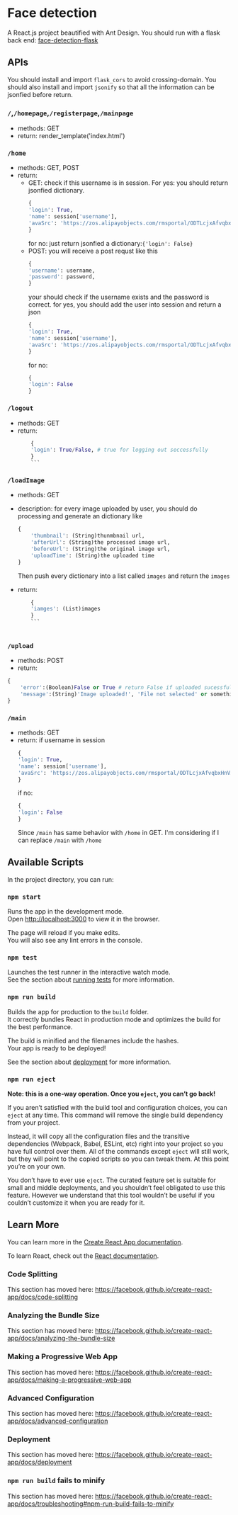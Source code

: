 # Face detection
A React.js project beautified with Ant Design. You should run with a flask back end: [face-detection-flask](https://github.com/Combo819/face-detection-flask)

## APIs
You should install and import `flask_cors` to avoid crossing-domain. You should also install and import `jsonify` so that all the information can be jsonfied before return.
### `/`,`/homepage`,`/registerpage`,`/mainpage`
+ methods: GET
+ return: render_template('index.html')

### `/home`
+ methods: GET, POST
+ return: 
    - GET: check if this username is in session. For yes: you should return jsonfied dictionary.
        ```python
        {
        'login': True,
        'name': session['username'], 
        'avaSrc': 'https://zos.alipayobjects.com/rmsportal/ODTLcjxAfvqbxHnVXCYX.png'
        }
        ```
        for no: just return jsonfied a dictionary:`{'login': False}`
    - POST: you will receive a post requst like this
        ```python
        { 
        'username': username,
        'password': password, 
        }
        ```
        your should check if the username exists and the password is correct. for yes, you should add the user into session and return a json
        ```python
        { 
        'login': True,
        'name': session['username'], 
        'avaSrc': 'https://zos.alipayobjects.com/rmsportal/ODTLcjxAfvqbxHnVXCYX.png'
        }
        ```
        for no:
        ```python
        { 
        'login': False
        }
        ```
### `/logout`
+ methods: GET
+ return:  
    ```python
        {
        'login': True/False, # true for logging out seccessfully
        }
        ```

### `/loadImage`
+ methods: GET
+ description: for every image uploaded by user, you should do processing and generate an dictionary like 
    ```python
    {
        'thumbnail': (String)thunmbnail url,
        'afterUrl': (String)the processed image url,
        'beforeUrl': (String)the original image url,
        'uploadTime': (String)the uploaded time
    }
    ```
    Then push every dictionary into a list called `images` and return the `images`

+ return:  
    ```python
        {
        'iamges': (List)images
        }
        ```
        
### `/upload`
+ methods: POST
+ return:
 ```python
 {
     'error':(Boolean)False or True # return False if uploaded sucessfully
     'message':(String)'Image uploaded!', 'File not selected' or something like this
 }
 ```
 ### `/main`
 + methods: GET
 + return: if username in session
    ```python
    { 
    'login': True,
    'name': session['username'], 
    'avaSrc': 'https://zos.alipayobjects.com/rmsportal/ODTLcjxAfvqbxHnVXCYX.png'
    }
    ```
    if no:
    ```python
    {
    'login': False
    }
    ```
    Since `/main` has same behavior with `/home` in GET. I'm considering if I can replace `/main` with `/home`
## Available Scripts

In the project directory, you can run:

### `npm start`

Runs the app in the development mode.<br>
Open [http://localhost:3000](http://localhost:3000) to view it in the browser.

The page will reload if you make edits.<br>
You will also see any lint errors in the console.

### `npm test`

Launches the test runner in the interactive watch mode.<br>
See the section about [running tests](https://facebook.github.io/create-react-app/docs/running-tests) for more information.

### `npm run build`

Builds the app for production to the `build` folder.<br>
It correctly bundles React in production mode and optimizes the build for the best performance.

The build is minified and the filenames include the hashes.<br>
Your app is ready to be deployed!

See the section about [deployment](https://facebook.github.io/create-react-app/docs/deployment) for more information.

### `npm run eject`

**Note: this is a one-way operation. Once you `eject`, you can’t go back!**

If you aren’t satisfied with the build tool and configuration choices, you can `eject` at any time. This command will remove the single build dependency from your project.

Instead, it will copy all the configuration files and the transitive dependencies (Webpack, Babel, ESLint, etc) right into your project so you have full control over them. All of the commands except `eject` will still work, but they will point to the copied scripts so you can tweak them. At this point you’re on your own.

You don’t have to ever use `eject`. The curated feature set is suitable for small and middle deployments, and you shouldn’t feel obligated to use this feature. However we understand that this tool wouldn’t be useful if you couldn’t customize it when you are ready for it.

## Learn More

You can learn more in the [Create React App documentation](https://facebook.github.io/create-react-app/docs/getting-started).

To learn React, check out the [React documentation](https://reactjs.org/).

### Code Splitting

This section has moved here: https://facebook.github.io/create-react-app/docs/code-splitting

### Analyzing the Bundle Size

This section has moved here: https://facebook.github.io/create-react-app/docs/analyzing-the-bundle-size

### Making a Progressive Web App

This section has moved here: https://facebook.github.io/create-react-app/docs/making-a-progressive-web-app

### Advanced Configuration

This section has moved here: https://facebook.github.io/create-react-app/docs/advanced-configuration

### Deployment

This section has moved here: https://facebook.github.io/create-react-app/docs/deployment

### `npm run build` fails to minify

This section has moved here: https://facebook.github.io/create-react-app/docs/troubleshooting#npm-run-build-fails-to-minify
